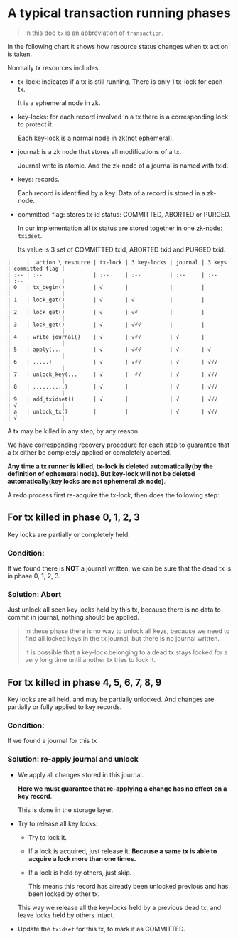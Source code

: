 # A typical transaction running phases

> In this doc `tx` is an abbreviation of `transaction`.

In the following chart it shows how resource status changes when tx action is
taken.

Normally tx resources includes:

-   tx-lock: indicates if a tx is still running. There is only 1 tx-lock for
    each tx.

    It is a ephemeral node in zk.

-   key-locks: for each record involved in a tx there is a corresponding lock 
    to protect it.

    Each key-lock is a normal node in zk(not ephemeral).

-   journal: is a zk node that stores all modifications of a tx.

    Journal write is atomic.
    And the zk-node of a journal is named with txid.

-   keys: records.

    Each record is identified by a key.
    Data of a record is stored in a zk-node.

-   committed-flag: stores tx-id status: COMMITTED, ABORTED or
    PURGED.

    In our implementation all tx status are stored together in one zk-node:
    `txidset`.

    Its value is 3 set of COMMITTED txid, ABORTED txid and PURGED txid.

```
|     |  action \ resource | tx-lock | 3 key-locks | journal | 3 keys | committed-flag |
| :-- | :--                | :--     | :--         | :--     | :--    | :--            |
| 0   | tx_begin()         | √       |             |         |        |                |
| 1   | lock_get()         | √       | √           |         |        |                |
| 2   | lock_get()         | √       | √√          |         |        |                |
| 3   | lock_get()         | √       | √√√         |         |        |                |
| 4   | write_journal()    | √       | √√√         | √       |        |                |
| 5   | apply(...          | √       | √√√         | √       | √      |                |
| 6   | .....)             | √       | √√√         | √       | √√√    |                |
| 7   | unlock_key(...     | √       |  √√         | √       | √√√    |                |
| 8   | ..........)        | √       |             | √       | √√√    |                |
| 9   | add_txidset()      | √       |             | √       | √√√    | √              |
| a   | unlock_tx()        |         |             | √       | √√√    | √              |
```

A tx may be killed in any step, by any reason.

We have corresponding recovery procedure for each step to guarantee that a tx
either be completely applied or completely aborted.

**Any time a tx runner is killed, tx-lock is deleted automatically(by the
definition of ephemeral node). But key-lock will not be deleted
automatically(key locks are not ephemeral zk node)**.

A redo process first re-acquire the tx-lock, then does the following step:

## For tx killed in phase 0, 1, 2, 3

Key locks are partially or completely held.

### Condition:

If we found there is **NOT** a journal written, we can be sure that the dead tx
is in phase 0, 1, 2, 3.


### Solution: Abort

Just unlock all seen key locks held by this tx,
because there is no data to commit in journal,
nothing should be applied.

> In these phase there is no way to unlock all keys, because we need to find all
> locked keys in the tx journal, but there is no journal written.
>
> It is possible that a key-lock belonging to a dead tx stays locked for a very
> long time until another tx tries to lock it.

## For tx killed in phase 4, 5, 6, 7, 8, 9

Key locks are all held, and may be partially unlocked.
And changes are partially or fully applied to key records.


### Condition:

If we found a journal for this tx


### Solution: re-apply journal and unlock

-   We apply all changes stored in this journal.

    **Here we must guarantee that re-applying a change has no effect
    on a key record**.

    This is done in the storage layer.

-   Try to release all key locks:

    -   Try to lock it.

    -   If a lock is acquired, just release it.
        **Because a same tx is able to acquire a lock more than one times.**

    -   If a lock is held by others, just skip.

        This means this record has already been unlocked previous and has been locked by other tx.

    This way we release all the key-locks held by a previous dead tx, and leave
    locks held by others intact.

-   Update the `txidset` for this tx, to mark it as COMMITTED.

